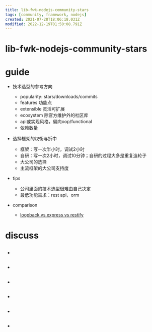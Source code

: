 ```yaml
---
title: lib-fwk-nodejs-community-stars
tags: [community, framework, nodejs]
created: 2021-07-28T18:06:18.031Z
modified: 2022-12-19T01:50:08.791Z
---
```


# lib-fwk-nodejs-community-stars

# guide

- 技术选型的参考方向
  - popularity: stars/downloads/commits
  - features 功能点
  - extensible 灵活可扩展
  - ecosystem 除官方维护外的社区库
  - api或实现风格，偏向oop/functional
  - 依赖数量

- 选择框架的权衡与折中
  - 框架：写一次半小时，调试2小时
  - 自研：写一次2小时，调试10分钟；自研的过程大多是重复造轮子
  - 大公司的选择
  - 主流框架的大公司支持度

- tips
  - 公司里面的技术选型很难由自己决定
  - 最低功能需求：rest api，orm

- comparison
  - [loopback vs express vs restify](https://loopback.io/lb3/resources)
# discuss
- ## 

- ## 

- ## 

- ## 

- ## 

- ## 
